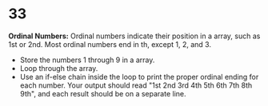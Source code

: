 # 33
**Ordinal Numbers:** Ordinal numbers indicate their position in a array, such as 1st or 2nd. Most ordinal numbers end in th, except 1, 2, and 3.
- Store the numbers 1 through 9 in a array.
- Loop through the array.
- Use an if-else chain inside the loop to print the proper ordinal ending for each number. Your output should read "1st 2nd 3rd 4th 5th 6th 7th 8th 9th", and each result should be on a separate line.